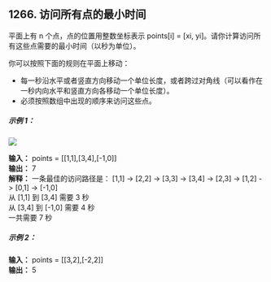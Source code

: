 ## 1266. 访问所有点的最小时间
平面上有 n 个点，点的位置用整数坐标表示 points[i] = [xi, yi]。请你计算访问所有这些点需要的最小时间（以秒为单位）。

你可以按照下面的规则在平面上移动：

+ 每一秒沿水平或者竖直方向移动一个单位长度，或者跨过对角线（可以看作在一秒内向水平和竖直方向各移动一个单位长度）。
+ 必须按照数组中出现的顺序来访问这些点。
##### 示例 1：
![](https://assets.leetcode-cn.com/aliyun-lc-upload/uploads/2019/11/24/1626_example_1.png)  

**输入：** points = [[1,1],[3,4],[-1,0]]  
**输出：** 7  
**解释：** 一条最佳的访问路径是： [1,1] -> [2,2] -> [3,3] -> [3,4] -> [2,3] -> [1,2] -> [0,1] -> [-1,0]  
从 [1,1] 到 [3,4] 需要 3 秒  
从 [3,4] 到 [-1,0] 需要 4 秒  
一共需要 7 秒  
##### 示例 2：
**输入：** points = [[3,2],[-2,2]]  
**输出：** 5  